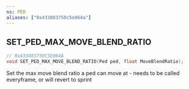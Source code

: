 ```yaml
---
ns: PED
aliases: ["0x433083750c5e064a"]
---
```

## SET_PED_MAX_MOVE_BLEND_RATIO

```c
// 0x433083750C5E064A
void SET_PED_MAX_MOVE_BLEND_RATIO(Ped ped, float MoveBlendRatio);
```

Set the max move blend ratio a ped can move at - needs to be called everyframe, or will revert to sprint

